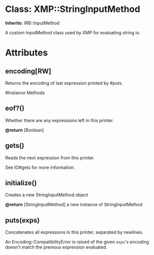 # Class: XMP::StringInputMethod
**Inherits:** IRB::InputMethod
    

A custom InputMethod class used by XMP for evaluating string io.


# Attributes
## encoding[RW] [](#attribute-i-encoding)
Returns the encoding of last expression printed by #puts.


#Instance Methods
## eof?() [](#method-i-eof?)
Whether there are any expressions left in this printer.

**@return** [Boolean] 

## gets() [](#method-i-gets)
Reads the next expression from this printer.

See IO#gets for more information.

## initialize() [](#method-i-initialize)
Creates a new StringInputMethod object

**@return** [StringInputMethod] a new instance of StringInputMethod

## puts(exps) [](#method-i-puts)
Concatenates all expressions in this printer, separated by newlines.

An Encoding::CompatibilityError is raised of the given `exps`'s encoding
doesn't match the previous expression evaluated.

